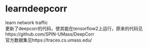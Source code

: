 # learndeepcorr
learn network traffic  
更新了deepcorr的代码，使其能在tensorflow2上运行，原来的代码见https://github.com/SPIN-UMass/DeepCorr  
官方数据集见https://traces.cs.umass.edu/
